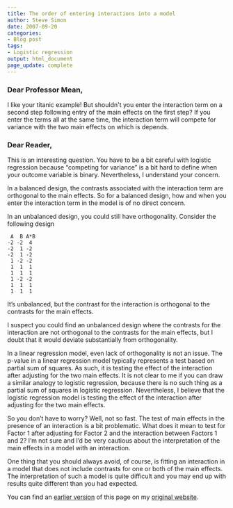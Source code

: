 ```yaml
---
title: The order of entering interactions into a model
author: Steve Simon
date: 2007-09-20
categories:
- Blog post
tags:
- Logistic regression
output: html_document
page_update: complete
---
```


### Dear Professor Mean,

I like your titanic example! But shouldn't you enter the interaction term on a second step following entry of the main effects on the first step? If you enter the terms all at the same time, the interaction term will compete for variance with the two main effects on which is depends.

### Dear Reader,

This is an interesting question. You have to be a bit careful with logistic regression because “competing for variance” is a bit hard to define when your outcome variable is binary. Nevertheless, I understand your concern.

In a balanced design, the contrasts associated with the interaction term are orthogonal to the main effects. So for a balanced design, how and when you enter the interaction term in the model is of no direct concern.

In an unbalanced design, you could still have orthogonality. Consider the following design

```
 A  B A*B
-2 -2  4
-2  1 -2
-2  1 -2
 1 -2 -2
 1  1  1
 1  1  1
 1 -2 -2
 1  1  1
 1  1  1
```

It’s unbalanced, but the contrast for the interaction is orthogonal to the contrasts for the main effects.

I suspect you could find an unbalanced design where the contrasts for the interaction are not orthogonal to the contrasts for the main effects, but I doubt that it would deviate substantially from orthogonality.

In a linear regression model, even lack of orthogonality is not an issue. The p-value in a linear regression model typically represents a test based on partial sum of squares. As such, it is testing the effect of the interaction after adjusting for the two main effects. It is not clear to me if you can draw a similar analogy to logistic regression, because there is no such thing as a partial sum of squares in logistic regression. Nevertheless, I believe that the logistic regression model is testing the effect of the interaction after adjusting for the two main effects.

So you don’t have to worry? Well, not so fast. The test of main effects in the presence of an interaction is a bit problematic. What does it mean to test for Factor 1 after adjusting for Factor 2 and the interaction between Factors 1 and 2? I’m not sure and I’d be very cautious about the interpretation of the main effects in a model with an interaction.

One thing that you should always avoid, of course, is fitting an interaction in a model that does not include contrasts for one or both of the main effects. The interpretation of such a model is quite difficult and you may end up with results quite different than you had expected.

You can find an [earlier version][sim1] of this page on my [original website][sim2].

[sim1]: http://www.pmean.com/07/OrderEnteringInteractions.html
[sim2]: http://www.pmean.com/original_site.html

